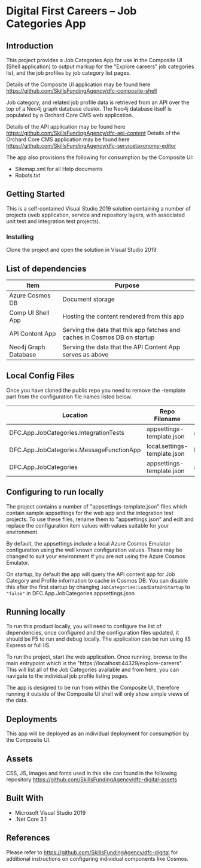 # Digital First Careers – Job Categories App

## Introduction

This project provides a Job Categories App for use in the Composite UI (Shell application) to output markup for the "Explore careers" job categories list, and the job profiles by job category list pages.

Details of the Composite UI application may be found here https://github.com/SkillsFundingAgency/dfc-composite-shell

Job category, and related job profile data is retrieved from an API over the top of a Neo4j graph database cluster. The Neo4j database itself is populated by a Orchard Core CMS web application.

Details of the API application may be found here https://github.com/SkillsFundingAgency/dfc-api-content
Details of the Orchard Core CMS application may be found here https://github.com/SkillsFundingAgency/dfc-servicetaxonomy-editor

The app also provisions the following for consumption by the Composite UI:

* Sitemap.xml for all Help documents
* Robots.txt

## Getting Started

This is a self-contained Visual Studio 2019 solution containing a number of projects (web application, service and repository layers, with associated unit test and integration test projects).

### Installing

Clone the project and open the solution in Visual Studio 2019.

## List of dependencies

|Item	|Purpose|
|-------|-------|
|Azure Cosmos DB | Document storage |
|Comp UI Shell App | Hosting the content rendered from this app |
|API Content App | Serving the data that this app fetches and caches in Cosmos DB on startup |
|Neo4j Graph Database | Serving the data that the API Content App serves as above |

## Local Config Files

Once you have cloned the public repo you need to remove the -template part from the configuration file names listed below.

| Location | Repo Filename | Rename to |
|-------|-------|-------|
| DFC.App.JobCategories.IntegrationTests | appsettings-template.json | appsettings.json |
| DFC.App.JobCategories.MessageFunctionApp | local.settings-template.json | local.settings.json |
| DFC.App.JobCategories | appsettings-template.json | appsettings.json |

## Configuring to run locally

The project contains a number of "appsettings-template.json" files which contain sample appsettings for the web app and the integration test projects. To use these files, rename them to "appsettings.json" and edit and replace the configuration item values with values suitable for your environment.

By default, the appsettings include a local Azure Cosmos Emulator configuration using the well known configuration values. These may be changed to suit your environment if you are not using the Azure Cosmos Emulator.

On startup, by default the app will query the API content app for Job Category and Profile information to cache in Cosmos DB. You can disable this after the first startup by changing ```JobCategories:LoadDataOnStartup``` to ```"false"``` in DFC.App.JobCategories.appsettings.json

## Running locally

To run this product locally, you will need to configure the list of dependencies, once configured and the configuration files updated, it should be F5 to run and debug locally. The application can be run using IIS Express or full IIS.

To run the project, start the web application. Once running, browse to the main entrypoint which is the "https://localhost:44329/explore-careers". This will list all of the Job Categories available and from here, you can navigate to the individual job profile listing pages.

The app is designed to be run from within the Composite UI, therefore running it outside of the Composite UI shell will only show simple views of the data.

## Deployments

This app will be deployed as an individual deployment for consumption by the Composite UI.

## Assets

CSS, JS, images and fonts used in this site can found in the following repository https://github.com/SkillsFundingAgency/dfc-digital-assets

## Built With

* Microsoft Visual Studio 2019
* .Net Core 3.1

## References

Please refer to https://github.com/SkillsFundingAgency/dfc-digital for additional instructions on configuring individual components like Cosmos.
